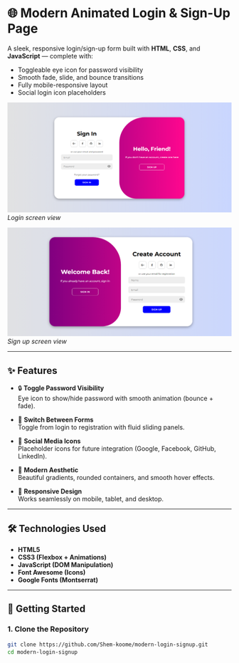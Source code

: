 # 🌐 Modern Animated Login & Sign-Up Page

A sleek, responsive login/sign-up form built with **HTML**, **CSS**, and **JavaScript** — complete with:

- Toggleable eye icon for password visibility
- Smooth fade, slide, and bounce transitions
- Fully mobile-responsive layout
- Social login icon placeholders

![Login Screenshot](screenshots/signin.PNG)
*Login screen view*

![Sign Up Screenshot](screenshots/signup.PNG)
*Sign up screen view*

---

## ✨ Features

- 🔒 **Toggle Password Visibility**  
  Eye icon to show/hide password with smooth animation (bounce + fade).
  
- 🔄 **Switch Between Forms**  
  Toggle from login to registration with fluid sliding panels.

- 💬 **Social Media Icons**  
  Placeholder icons for future integration (Google, Facebook, GitHub, LinkedIn).

- 🎨 **Modern Aesthetic**  
  Beautiful gradients, rounded containers, and smooth hover effects.

- 📱 **Responsive Design**  
  Works seamlessly on mobile, tablet, and desktop.

---

## 🛠 Technologies Used

- **HTML5**  
- **CSS3 (Flexbox + Animations)**  
- **JavaScript (DOM Manipulation)**  
- **Font Awesome (Icons)**  
- **Google Fonts (Montserrat)**

---

## 🚀 Getting Started

### 1. Clone the Repository

```bash
git clone https://github.com/Shem-koome/modern-login-signup.git
cd modern-login-signup
